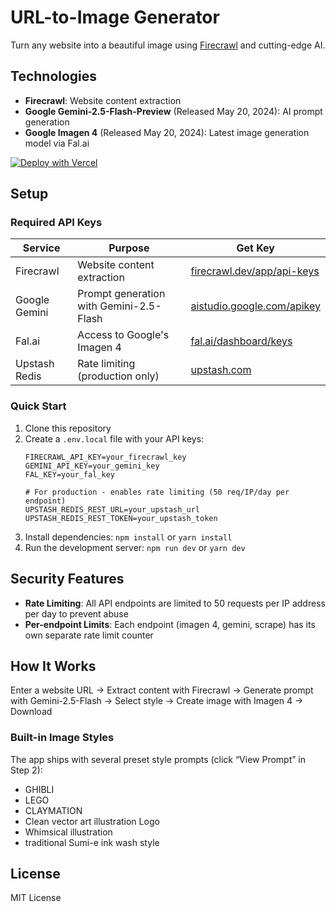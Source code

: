 # URL-to-Image Generator

Turn any website into a beautiful image using [Firecrawl](https://www.firecrawl.dev/) and cutting-edge AI.

## Technologies

- **Firecrawl**: Website content extraction
- **Google Gemini-2.5-Flash-Preview** (Released May 20, 2024): AI prompt generation
- **Google Imagen 4** (Released May 20, 2024): Latest image generation model via Fal.ai

[![Deploy with Vercel](https://vercel.com/button)](https://vercel.com/new/clone?repository-url=https%3A%2F%2Fgithub.com%2Fmendableai%2Ffirecrawl%2Ftree%2Fmain%2Fexamples&env=FIRECRAWL_API_KEY,GEMINI_API_KEY,FAL_KEY,UPSTASH_REDIS_REST_URL,UPSTASH_REDIS_REST_TOKEN&envDescription=API%20keys%20required%20to%20run%20this%20application)

## Setup

### Required API Keys

| Service | Purpose | Get Key |
|---------|---------|---------|
| Firecrawl | Website content extraction | [firecrawl.dev/app/api-keys](https://www.firecrawl.dev/app/api-keys) |
| Google Gemini | Prompt generation with Gemini-2.5-Flash | [aistudio.google.com/apikey](https://aistudio.google.com/apikey) |
| Fal.ai | Access to Google's Imagen 4 | [fal.ai/dashboard/keys](https://fal.ai/dashboard/keys) |
| Upstash Redis | Rate limiting (production only) | [upstash.com](https://upstash.com) |

### Quick Start

1. Clone this repository
2. Create a `.env.local` file with your API keys:
   ```
   FIRECRAWL_API_KEY=your_firecrawl_key
   GEMINI_API_KEY=your_gemini_key
   FAL_KEY=your_fal_key
   
   # For production - enables rate limiting (50 req/IP/day per endpoint)
   UPSTASH_REDIS_REST_URL=your_upstash_url
   UPSTASH_REDIS_REST_TOKEN=your_upstash_token
   ```
3. Install dependencies: `npm install` or `yarn install`
4. Run the development server: `npm run dev` or `yarn dev`

## Security Features

- **Rate Limiting**: All API endpoints are limited to 50 requests per IP address per day to prevent abuse
- **Per-endpoint Limits**: Each endpoint (imagen 4, gemini, scrape) has its own separate rate limit counter

## How It Works

Enter a website URL → Extract content with Firecrawl → Generate prompt with Gemini-2.5-Flash → Select style → Create image with Imagen 4 → Download

### Built-in Image Styles

The app ships with several preset style prompts (click “View Prompt” in Step 2):

- GHIBLI
- LEGO
- CLAYMATION
- Clean vector art illustration Logo
- Whimsical illustration
- traditional Sumi-e ink wash style

## License

MIT License
